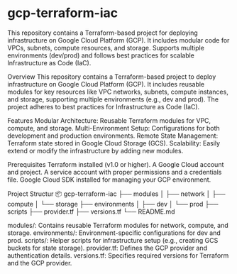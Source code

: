 # gcp-terraform-iac
This repository contains a Terraform-based project for deploying infrastructure on Google Cloud Platform (GCP). It includes modular code for VPCs, subnets, compute resources, and storage. Supports multiple environments (dev/prod) and follows best practices for scalable Infrastructure as Code (IaC).

Overview
This repository contains a Terraform-based project to deploy infrastructure on Google Cloud Platform (GCP). It includes reusable modules for key resources like VPC networks, subnets, compute instances, and storage, supporting multiple environments (e.g., dev and prod). The project adheres to best practices for Infrastructure as Code (IaC).

Features
Modular Architecture: Reusable Terraform modules for VPC, compute, and storage.
Multi-Environment Setup: Configurations for both development and production environments.
Remote State Management: Terraform state stored in Google Cloud Storage (GCS).
Scalability: Easily extend or modify the infrastructure by adding new modules.

Prerequisites
Terraform installed (v1.0 or higher).
A Google Cloud account and project.
A service account with proper permissions and a credentials file.
Google Cloud SDK installed for managing your GCP environment.

Project Structur
📦 gcp-terraform-iac
├── modules
│   ├── network
│   ├── compute
│   └── storage
├── environments
│   ├── dev
│   └── prod
├── scripts
├── provider.tf
├── versions.tf
└── README.md

modules/: Contains reusable Terraform modules for network, compute, and storage.
environments/: Environment-specific configurations for dev and prod.
scripts/: Helper scripts for infrastructure setup (e.g., creating GCS buckets for state storage).
provider.tf: Defines the GCP provider and authentication details.
versions.tf: Specifies required versions for Terraform and the GCP provider.
